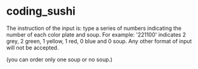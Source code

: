 # coding_sushi

The instruction of the input is: type a series of numbers indicating
the number of each color plate and soup.
For example:  '221100' indicates  2 grey, 2 green, 1 yellow, 1 red, 0
blue and 0 soup.
Any other format of input will not be accepted.

(you can order only one soup or no soup.)
